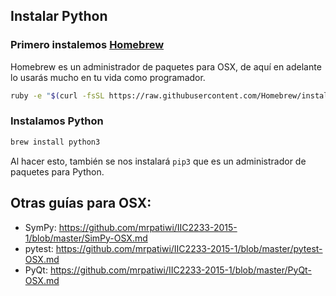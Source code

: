 ## Instalar Python

### Primero instalemos [Homebrew](http://brew.sh/#install)

Homebrew es un administrador de paquetes para OSX, de aquí en adelante lo usarás mucho en tu vida como programador.

```sh
ruby -e "$(curl -fsSL https://raw.githubusercontent.com/Homebrew/install/master/install)"
```

### Instalamos Python
```sh
brew install python3
```
Al hacer esto, también se nos instalará `pip3` que es un administrador de paquetes para Python.


## Otras guías para OSX:

- SymPy: https://github.com/mrpatiwi/IIC2233-2015-1/blob/master/SimPy-OSX.md
- pytest: https://github.com/mrpatiwi/IIC2233-2015-1/blob/master/pytest-OSX.md
- PyQt: https://github.com/mrpatiwi/IIC2233-2015-1/blob/master/PyQt-OSX.md